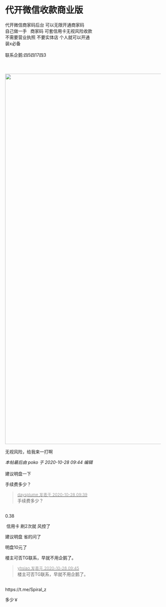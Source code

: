 # 代开微信收款商业版


代开微信商家码后台 可以无限开通商家码<br />
自己做一手&nbsp; &nbsp;商家码 可套信用卡无视风险收款<br />
不需要营业执照 不要实体店 个人就可以开通<br />
装x必备<img src="static/image/smiley/yct/019.gif" smilieid="49" border="0" alt="" /> <br />
<br />
联系企鹅:四5四17四3<br />
<br />
<img id="aimg_Wa5uB" onclick="zoom(this, this.src, 0, 0, 0)" class="zoom" src="https://sc01.alicdn.com/kf/H94c320ce2a9c44739805e43a04b39064U.jpg" onmouseover="img_onmouseoverfunc(this)" onload="thumbImg(this)" border="0" alt="" /><br />
<br />
<br />
<img id="aimg_ZiO1J" onclick="zoom(this, this.src, 0, 0, 0)" class="zoom" width="600" height="1194" src="https://sc01.alicdn.com/kf/H2a0c315ad57d43a6b3455e20c0863ab1P.jpg" onmouseover="img_onmouseoverfunc(this)" onclick="zoom(this)" style="cursor:pointer" border="0" alt="" />

无视风险，给我来一打啊 <img src="static/image/smiley/yct/007.gif" smilieid="46" border="0" alt="" /><br />
<img id="aimg_SU2ds" onclick="zoom(this, this.src, 0, 0, 0)" class="zoom" src="https://p.pstatp.com/origin/137e000017c7f4ba35f13" onmouseover="img_onmouseoverfunc(this)" onload="thumbImg(this)" border="0" alt="" />

<i class="pstatus"> 本帖最后由 poko 于 2020-10-28 09:44 编辑 </i><br />
<br />
建议明盘一下<img src="static/image/smiley/default/lol.gif" smilieid="12" border="0" alt="" />

手续费多少？

<div class="quote"><blockquote><font size="2"><a href="https://www.hostloc.com/forum.php?mod=redirect&amp;goto=findpost&amp;pid=9362581&amp;ptid=759272" target="_blank"><font color="#999999">daysplume 发表于 2020-10-28 09:39</font></a></font><br />
手续费多少？</blockquote></div><br />
0.38

<img src="static/image/smiley/default/lol.gif" smilieid="12" border="0" alt="" /> 信用卡 刷2次就 风控了&nbsp; &nbsp;

建议明盘 省的问了<img id="aimg_Z4ZTI" onclick="zoom(this, this.src, 0, 0, 0)" class="zoom" src="https://cdn.jsdelivr.net/gh/hishis/forum-master/public/images/patch.gif" onmouseover="img_onmouseoverfunc(this)" onload="thumbImg(this)" border="0" alt="" />

明盘10元了<img src="static/image/smiley/default/lol.gif" smilieid="12" border="0" alt="" />

楼主可否TG联系，早就不用企鹅了。

<div class="quote"><blockquote><font size="2"><a href="https://www.hostloc.com/forum.php?mod=redirect&amp;goto=findpost&amp;pid=9362628&amp;ptid=759272" target="_blank"><font color="#999999">yhsiao 发表于 2020-10-28 09:45</font></a></font><br />
楼主可否TG联系，早就不用企鹅了。</blockquote></div><br />
https://t.me/Spiral_z

多少￥
